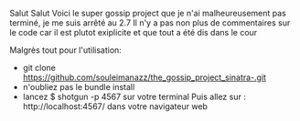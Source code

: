 Salut Salut 
 Voici le super gossip project que je n'ai malheureusement pas terminé, je me suis arrêté au 2.7 
 Il n'y a pas non plus de commentaires sur le code car il est plutot exiplicite et que tout a été dis dans le cour 
 
Malgrès tout pour l'utilisation:
- git clone https://github.com/souleimanazz/the_gossip_project_sinatra-.git
- n'oubliez pas le bundle install
- lancez $ shotgun -p 4567 sur votre terminal
 Puis allez sur : http://localhost:4567/ dans votre navigateur web 
